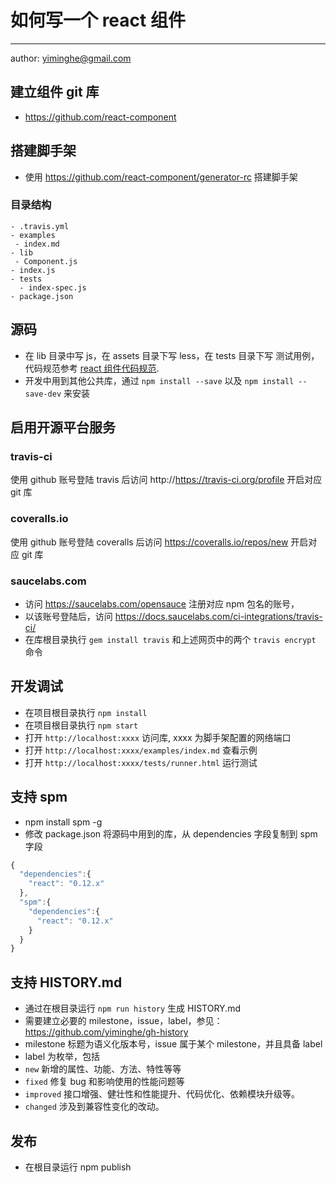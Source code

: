 # 如何写一个 react 组件
---

author: yiminghe@gmail.com

## 建立组件 git 库

- https://github.com/react-component

## 搭建脚手架

- 使用 https://github.com/react-component/generator-rc 搭建脚手架

### 目录结构

```
- .travis.yml
- examples
 - index.md
- lib
 - Component.js
- index.js
- tests
  - index-spec.js
- package.json
```

## 源码

- 在 lib 目录中写 js，在 assets 目录下写 less，在 tests 目录下写 测试用例，代码规范参考 [react 组件代码规范](./rc-component-code-style.md).
- 开发中用到其他公共库，通过 `npm install --save` 以及 `npm install --save-dev` 来安装

## 启用开源平台服务

### travis-ci

使用 github 账号登陆 travis 后访问 http://https://travis-ci.org/profile 开启对应 git 库

### coveralls.io

使用 github 账号登陆 coveralls 后访问 https://coveralls.io/repos/new 开启对应 git 库

### saucelabs.com

- 访问 https://saucelabs.com/opensauce 注册对应 npm 包名的账号，
- 以该账号登陆后，访问 https://docs.saucelabs.com/ci-integrations/travis-ci/
- 在库根目录执行 `gem install travis` 和上述网页中的两个 `travis encrypt` 命令

## 开发调试

- 在项目根目录执行 `npm install`
- 在项目根目录执行 `npm start`
- 打开 `http://localhost:xxxx` 访问库, xxxx 为脚手架配置的网络端口
- 打开 `http://localhost:xxxx/examples/index.md` 查看示例
- 打开 `http://localhost:xxxx/tests/runner.html` 运行测试

## 支持 spm

- npm install spm -g
- 修改 package.json 将源码中用到的库，从 dependencies 字段复制到 spm 字段

```js
{
  "dependencies":{
    "react": "0.12.x"
  },
  "spm":{
    "dependencies":{
      "react": "0.12.x"
    }
  }
}
```

## 支持 HISTORY.md

- 通过在根目录运行 `npm run history` 生成 HISTORY.md
- 需要建立必要的 milestone，issue，label，参见： https://github.com/yiminghe/gh-history
- milestone 标题为语义化版本号，issue 属于某个 milestone，并且具备 label
- label 为枚举，包括
 - `new` 新增的属性、功能、方法、特性等等
 - `fixed` 修复 bug 和影响使用的性能问题等
 - `improved` 接口增强、健壮性和性能提升、代码优化、依赖模块升级等。
 - `changed` 涉及到兼容性变化的改动。

## 发布

- 在根目录运行 npm publish
